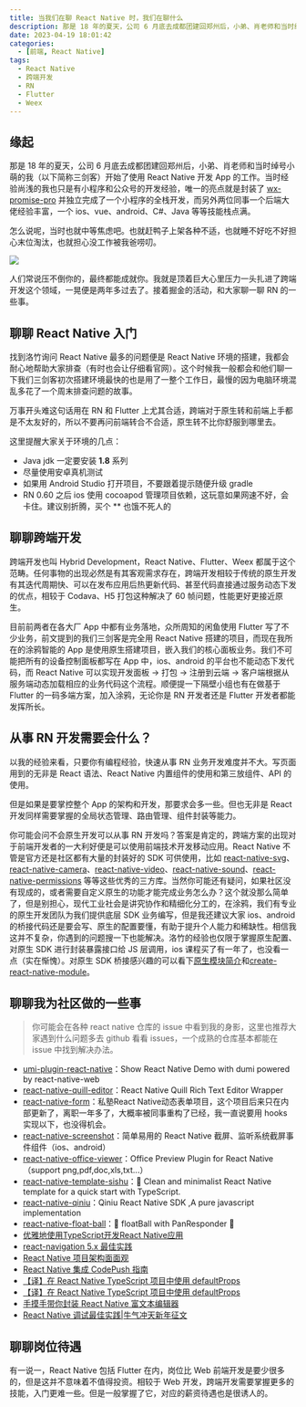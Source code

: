 ```yaml
---
title: 当我们在聊 React Native 时，我们在聊什么
description: 那是 18 年的夏天，公司 6 月底去成都团建回郑州后，小弟、肖老师和当时绰号小萌的我（以下简称三剑客）开始了使用 React Native 开发 App 的工作。当时经验尚浅的我也只是有小程序和公众号的开发经验，唯一的亮点就是封装了 wx-promise-pro 并独立完成了一个小程序的全栈开发，而另外两位同事一个后端大佬经验丰富，一个 ios、vue、android、C#、Java 等等技能栈点满。
date: 2023-04-19 18:01:42
categories:
  - [前端, React Native]
tags:
  - React Native
  - 跨端开发
  - RN
  - Flutter
  - Weex
---
```


<ins class="adsbygoogle" style="display:block; text-align:center;"  data-ad-layout="in-article" data-ad-format="fluid" data-ad-client="ca-pub-7962287588031867" data-ad-slot="2542544532"></ins><script> (adsbygoogle = window.adsbygoogle || []).push({});</script>

## 缘起

那是 18 年的夏天，公司 6 月底去成都团建回郑州后，小弟、肖老师和当时绰号小萌的我（以下简称三剑客）开始了使用 React Native 开发 App 的工作。当时经验尚浅的我也只是有小程序和公众号的开发经验，唯一的亮点就是封装了 [wx-promise-pro](https://github.com/youngjuning/wx-promise-pro) 并独立完成了一个小程序的全栈开发，而另外两位同事一个后端大佬经验丰富，一个 ios、vue、android、C#、Java 等等技能栈点满。

怎么说呢，当时也就中等焦虑吧。也就赶鸭子上架各种不适，也就睡不好吃不好担心末位淘汰，也就担心没工作被我爸唠叨。

![](https://p3-juejin.byteimg.com/tos-cn-i-k3u1fbpfcp/c327b38e8ca3410ea7f74d67d8080ccb~tplv-k3u1fbpfcp-zoom-1.image)

人们常说压不倒你的，最终都能成就你。我就是顶着巨大心里压力一头扎进了跨端开发这个领域，一晃便是两年多过去了。接着掘金的活动，和大家聊一聊 RN 的一些事。

## 聊聊 React Native 入门

找到洛竹询问 React Native 最多的问题便是 React Native 环境的搭建，我都会耐心地帮助大家排查（有时也会让仔细看官网）。这个时候我一般都会和他们聊一下我们三剑客初次搭建环境最快的也是用了一整个工作日，最慢的因为电脑环境混乱多花了一个周末排查问题的故事。

万事开头难这句话用在 RN 和 Flutter 上尤其合适，跨端对于原生转和前端上手都是不太友好的，所以不要再问前端转合不合适，原生转不比你舒服到哪里去。

这里提醒大家关于环境的几点：

- Java jdk 一定要安装 **1.8** 系列
- 尽量使用安卓真机测试
- 如果用 Android Studio 打开项目，不要跟着提示随便升级 gradle
- RN 0.60 之后 ios 使用 cocoapod 管理项目依赖，这玩意如果网速不好，会卡住。建议别折腾，买个 \*\* 也饿不死人的

## 聊聊跨端开发

跨端开发也叫 Hybrid Development，React Native、Flutter、Weex 都属于这个范畴。任何事物的出现必然是有其客观需求存在，跨端开发相较于传统的原生开发有其迭代周期快、可以在发布应用后热更新代码、甚至代码直接通过服务动态下发的优点，相较于 Codava、H5 打包这种解决了 60 帧问题，性能更好更接近原生。

目前前两者在各大厂 App 中都有业务落地，众所周知的闲鱼使用 Flutter 写了不少业务，前文提到的我们三剑客是完全用 React Native 搭建的项目，而现在我所在的涂鸦智能的 App 是使用原生搭建项目，嵌入我们的核心面板业务。我们不可能把所有的设备控制面板都写在 App 中，ios、android 的平台也不能动态下发代码，而 React Native 可以实现开发面板 -> 打包 -> 注册到云端 -> 客户端根据从服务端动态加载相应的业务代码这个流程。顺便提一下隔壁小组也有在做基于 Flutter 的一码多端方案，加入涂鸦，无论你是 RN 开发者还是 Flutter 开发者都能发挥所长。

## 从事 RN 开发需要会什么？

以我的经验来看，只要你有编程经验，快速从事 RN 业务开发难度并不大。写页面用到的无非是 React 语法、React Native 内置组件的使用和第三放组件、API 的使用。

但是如果是要掌控整个 App 的架构和开发，那要求会多一些。但也无非是 React 开发同样需要掌握的全局状态管理、路由管理、组件封装等能力。

你可能会问不会原生开发可以从事 RN 开发吗？答案是肯定的，跨端方案的出现对于前端开发者的一大利好便是可以使用前端技术开发移动应用。React Native 不管是官方还是社区都有大量的封装好的 SDK 可供使用，比如 [react-native-svg](https://github.com/react-native-svg/react-native-svg)、[react-native-camera](https://github.com/react-native-camera/react-native-camera)、[react-native-video](https://github.com/react-native-video/react-native-video)、[react-native-sound](https://github.com/zmxv/react-native-sound)、[react-native-permissions](https://github.com/zoontek/react-native-permissions) 等等这些优秀的三方库。当然你可能还有疑问，如果社区没有现成的，或者需要自定义原生的功能才能完成业务怎么办？这个就没那么简单了，但是别担心，现代工业社会是讲究协作和精细化分工的，在涂鸦，我们有专业的原生开发团队为我们提供底层 SDK 业务编写，但是我还建议大家 ios、android 的桥接代码还是要会写、原生的配置要懂，有助于提升个人能力和稀缺性。相信我这并不复杂，你遇到的问题搜一下也能解决。洛竹的经验也仅限于掌握原生配置、对原生 SDK 进行封装暴露接口给 JS 层调用，ios 课程买了有一年了，也没看一点（实在惭愧）。对原生 SDK 桥接感兴趣的可以看下[原生模块简介](https://reactnative.cn/docs/native-modules-intro)和[create-react-native-module](https://github.com/brodybits/create-react-native-module)。

## 聊聊我为社区做的一些事

> 你可能会在各种 react native 仓库的 issue 中看到我的身影，这里也推荐大家遇到什么问题多去 github 看看 issues，一个成熟的仓库基本都能在 issue 中找到解决办法。

- [umi-plugin-react-native](https://github.com/youngjuning/umi-plugin-react-native)：Show React Native Demo with dumi powered by react-native-web
- [react-native-quill-editor](https://github.com/youngjuning/react-native-quill-editor)：React Native Quill Rich Text Editor Wrapper
- [react-native-form](https://github.com/sishuguojixuefu/react-native-form)：私塾React Native动态表单项目，这个项目后来只在内部更新了，离职一年多了，大概率被同事重构了已经，我一直说要用 hooks 实现以下，也没得机会。
- [react-native-screenshot](https://github.com/sishuguojixuefu/react-native-screenshot)：简单易用的 React Native 截屏、监听系统截屏事件组件（ios、android）
- [react-native-office-viewer](https://github.com/sishuguojixuefu/react-native-office-viewer)：Office Preview Plugin for React Native（support png,pdf,doc,xls,txt...）
- [react-native-template-sishu](https://github.com/sishuguojixuefu/react-native-template-sishu)：👾 Clean and minimalist React Native template for a quick start with TypeScript.
- [react-native-qiniu](https://github.com/sishuguojixuefu/react-native-qiniu)：Qiniu React Native SDK ,A pure javascript implementation
- [react-native-float-ball](https://github.com/sishuguojixuefu/react-native-float-ball)：🏀 floatBall with PanResponder 🏈
- [优雅地使用TypeScript开发React Native应用](https://juejin.cn/post/6844903843155689486)
- [react-navigation 5.x 最佳实践](https://juejin.cn/post/6844904069937496071)
- [React Native 项目架构面面观](https://juejin.cn/post/6844904071137247240)
- [React Native 集成 CodePush 指南](https://juejin.cn/post/6844904073309716494)
- [【译】在 React Native TypeScript 项目中使用 defaultProps](https://juejin.cn/post/6844904083468337160)
- [【译】在 React Native TypeScript 项目中使用 defaultProps](https://juejin.cn/post/6859039959299391496)
- [手摸手带你封装 React Native 富文本编辑器](https://juejin.cn/post/6867945949788897288)
- [React Native 调试最佳实践|牛气冲天新年征文](https://juejin.cn/post/6928412126587387917)

## 聊聊岗位待遇

有一说一，React Native 包括 Flutter 在内，岗位比 Web 前端开发是要少很多的，但是这并不意味着不值得投资。相较于 Web 开发，跨端开发需要掌握更多的技能，入门更难一些。但是一般掌握了它，对应的薪资待遇也是很诱人的。
